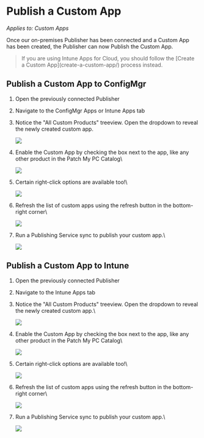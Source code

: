 # Publish a Custom App

_Applies to: Custom Apps_

Once our on-premises Publisher has been connected and a Custom App has been created, the Publisher can now Publish the Custom App.

<blockquote class="wp-block-quote is-note">
<p>If you are using Intune Apps for Cloud, you should follow the [Create a Custom App](create-a-custom-app/) process instead.</p>
</blockquote>

## Publish a Custom App to ConfigMgr

1. Open the previously connected Publisher
2. Navigate to the ConfigMgr Apps or Intune Apps tab
3.  Notice the "All Custom Products" treeview. Open the dropdown to reveal the newly created custom app.

    ![](/_images/12treeview.png)


4.  Enable the Custom App by checking the box next to the app, like any other product in the Patch My PC Catalog\


    ![](/_images/13EnableProduct.png)
5.  Certain right-click options are available too!\


    ![](/_images/14rightclickoptions.png)
6.  Refresh the list of custom apps using the refresh button in the bottom-right corner\


    ![](/_images/15Refresh.png)
7.  Run a Publishing Service sync to publish your custom app.\


    ![](/_images/16ConfigMgrAppCreated.png)



## Publish a Custom App to Intune

1. Open the previously connected Publisher
2. Navigate to the Intune Apps tab
3.  Notice the "All Custom Products" treeview. Open the dropdown to reveal the newly created custom app.\


    ![](/_images/17IntuneApps.png)
4.  Enable the Custom App by checking the box next to the app, like any other product in the Patch My PC Catalog\


    ![](/_images/18SelectApps.png)
5.  Certain right-click options are available too!\


    ![](/_images/09RightCLickOptions.png)
6.  Refresh the list of custom apps using the refresh button in the bottom-right corner\


    ![](/_images/20Refreshbutton.png)
7.  Run a Publishing Service sync to publish your custom app.\


    ![](/_images/21Success.png)
